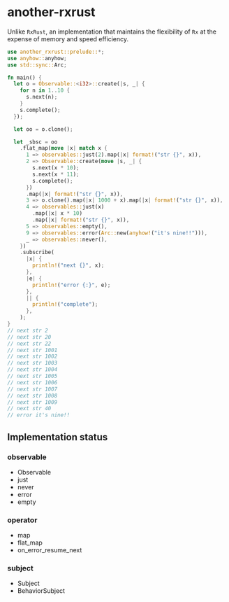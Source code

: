# another-rxrust

Unlike `RxRust`, an implementation that maintains the flexibility of `Rx` at the expense of memory and speed efficiency.

```rust
use another_rxrust::prelude::*;
use anyhow::anyhow;
use std::sync::Arc;

fn main() {
  let o = Observable::<i32>::create(|s, _| {
    for n in 1..10 {
      s.next(n);
    }
    s.complete();
  });

  let oo = o.clone();

  let _sbsc = oo
    .flat_map(move |x| match x {
      1 => observables::just(2).map(|x| format!("str {}", x)),
      2 => Observable::create(move |s, _| {
        s.next(x * 10);
        s.next(x * 11);
        s.complete();
      })
      .map(|x| format!("str {}", x)),
      3 => o.clone().map(|x| 1000 + x).map(|x| format!("str {}", x)),
      4 => observables::just(x)
        .map(|x| x * 10)
        .map(|x| format!("str {}", x)),
      5 => observables::empty(),
      9 => observables::error(Arc::new(anyhow!("it's nine!!"))),
      _ => observables::never(),
    })
    .subscribe(
      |x| {
        println!("next {}", x);
      },
      |e| {
        println!("error {:}", e);
      },
      || {
        println!("complete");
      },
    );
}
// next str 2
// next str 20
// next str 22
// next str 1001
// next str 1002
// next str 1003
// next str 1004
// next str 1005
// next str 1006
// next str 1007
// next str 1008
// next str 1009
// next str 40
// error it's nine!!
```

## Implementation status

### observable

- Observable
- just
- never
- error
- empty

### operator

- map
- flat_map
- on_error_resume_next

### subject

- Subject
- BehaviorSubject
